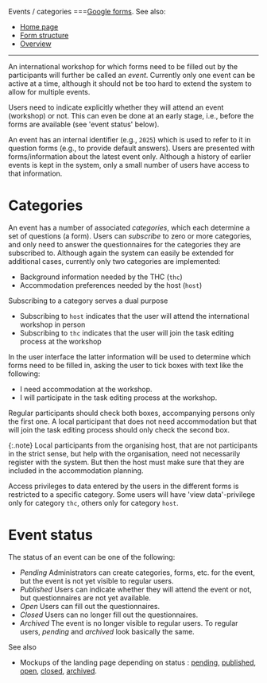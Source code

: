 Events / categories
===[Google forms](google-forms.md). 
See also:

* [Home page](index.md)
* [Form structure](forms.md)
* [Overview](overview.md)

---

An international workshop for which forms need to be filled out by the participants will further be called an *event*. Currently only
one event can be active at a time, although it should not be too hard to extend the system to allow for multiple events.

Users need to indicate explicitly whether they will attend an event (workshop) or not. This can even be done
at an early stage, i.e., before the forms are available (see 'event status' below).

An event has an internal identifier (e.g., `2025`) which is used to refer to it in
question forms (e.g., to provide default answers). Users are presented with forms/information about
the latest event only. Although a history of earlier events is kept
in the system, only a small number of users have access to that information.

# Categories

An event has a number of associated *categories*, which each determine a set of questions (a form). Users can *subscribe* to zero or
more categories, and only need to answer the questionnaires for the categories they are subscribed to. Although again the system can easily be extended
for additional cases, currently only two categories are implemented:

* Background information needed by the THC (`thc`)
* Accommodation preferences needed by the host (`host`)

Subscribing to a category serves a dual purpose

* Subscribing to `host` indicates that the user will attend the international workshop in person
* Subscribing to `thc` indicates that the user will join the task editing process at the workshop

In the user interface the latter information will be used to determine which forms need to be filled in, asking
the user to tick boxes with text like the following:

* I need accommodation at the workshop.
* I will participate in the task editing process at the workshop.

Regular participants should check both boxes, accompanying persons only the first one. A local participant that does not need accommodation but that
will join the task editing process should only check the second box.

{:.note}
Local participants from the organising host, that are not participants in the strict sense, but help with the organisation, 
need not necessarily register with the system. But then the host must make sure that they are included in the accommodation planning.

Access privileges to data entered by the users in the different forms is restricted to a specific category.
Some users will have 'view data'-privilege only for category `thc`, others only for category `host`. 

# Event status

The status of an event can be one of the following:

* *Pending* Administrators can create categories, forms, etc. for the event, but the event is not yet visible to regular users.
* *Published* Users can indicate whether they will attend the event or not, but questionnaires are not yet available.
* *Open* Users can fill out the questionnaires.
* *Closed* Users can no longer fill out the questionnaires.
* *Archived* The event is no longer visible to regular users.
To regular users, *pending* and *archived* look basically the same.

See also
* Mockups of the landing page depending on status :
[pending](mockups/pending.html),
[published](mockups/published.html),
[open](mockups/open.html),
[closed](mockups/closed.html),
[archived](mockups/pending.html).
